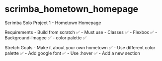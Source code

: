 # scrimba_hometown_homepage

Scrimba Solo Project 1 - Hometown Homepage

Requirements
    - Build from scratch ✅
    - Must use
        - Classes ✅
        - Flexbox ✅
        - Background-Imagee ✅
        - color palette ✅

Stretch Goals 
    - Make it about your own hometown ✅
    - Use different color palette ✅
    - Add google font ✅
    - Use :hover ✅
    - Add a new section